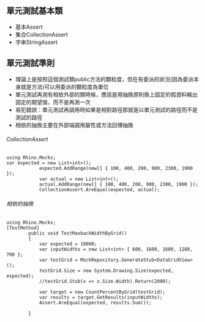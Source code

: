 ## 單元測試基本類
- 基本Assert
- 集合CollectionAssert
- 字串StringAssert

## 單元測試準則
- 理論上是按照這個測試類public方法的顆粒度，但在有委派的狀況(因為委派本身就是方法)可以用委派的顆粒度為單位
- 單元測試再測有相依外部的類時候，應該是用抽換原則換上固定的假資料輸出固定的期望值，而不是再測一次
- 易犯錯誤：單元測試再調用時如果是相對路徑那就是以單元測試的路徑而不是測試的路徑
- 相依的抽換主要在外部端調用屬性或方法回傳抽換

###### CollectionAssert
```
using Rhino.Mocks;
var expected = new List<int>();
            expected.AddRange(new[] { 100, 400, 200, 900, 2300, 1900 });
            var actual = new List<int>();
            actual.AddRange(new[] { 100, 400, 200, 900, 2300, 1900 });
            CollectionAssert.AreEqual(expected, actual);
```

###### 相依的抽換
```
using Rhino.Mocks;
[TestMethod]
        public void TestMaxbackWidthByGrid()
        {
            var expected = 10000;
            var inputWidths = new List<int> { 600, 1600, 1600, 1280, 700 };
            var testGrid = MockRepository.GenerateStub<DataGridView>();
            testGrid.Size = new System.Drawing.Size(expected, expected);
            //testGrid.Stub(x => x.Size.Width).Return(2000);

            var target = new CountPercentByGrid(testGrid);
            var results = target.GetResults(inputWidths);
            Assert.AreEqual(expected, results.Sum());

        }
```
